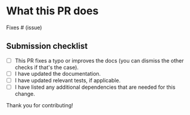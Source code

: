 # What this PR does

Fixes # (issue)

## Submission checklist

- [ ] This PR fixes a typo or improves the docs (you can dismiss the other checks if that's the case).
- [ ] I have updated the documentation.
- [ ] I have updated relevant tests, if applicable.
- [ ] I have listed any additional dependencies that are needed for this change.

Thank you for contributing!

